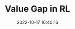 ---
layout: post
title: Value Gap in RL
date: 2022-10-17 16:40:16
description: Value gap derivation
tags: RL theory
categories: RL
redirect: /assets/pdf/blog/value_gap.pdf
related_posts: false
---